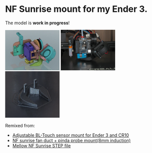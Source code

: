 # NF Sunrise mount for my Ender 3.

The model is **work in progress**!

<img width=175 src="Overview CAD.webp" />
<img width=175 src="Overview Phisical.webp" />
<img width=175 src="Printed Duct.webp" />

Remixed from:

+ [Adjustable BL-Touch sensor mount for Ender 3 and CR10](https://www.thingiverse.com/thing:3148733/files)
+ [NF sunrise fan duct + pinda probe mount(8mm induction)](https://www.thingiverse.com/thing:5150173)
+ [Mellow NF Sunrise STEP file](https://www.thingiverse.com/thing:4894277)
